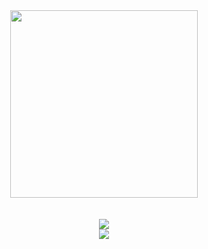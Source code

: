 <div id="header" align="center">
  <img src="https://media.giphy.com/media/M9gbBd9nbDrOTu1Mqx/giphy.gif" width="300"/>
</div>

</br>
</br>

<div id="skills" align="center">
  <img src="https://skillicons.dev/icons?i=c,cpp,cs,dotnet,heroku,azure,js,html,css,python,opencv,anaconda,java,mysql"/>

  </br>

  <img src="https://skillicons.dev/icons?i=figma,git,github,ps,powershell,regex,stackoverflow,visualstudio,vscode,windows"/>
</div>
